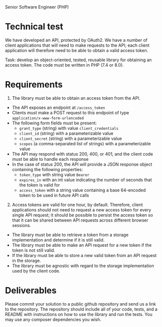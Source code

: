 Senior Software Engineer (PHP)

Technical test
==============


We have developed an API, protected by OAuth2. We have a number of client applications that will need to
make requests to the API; each client application will therefore need to be able to obtain a valid access token.

Task: develop an object-oriented, tested, reusable library for obtaining an access token. The code must
be written in PHP (7.4 or 8.0).

Requirements
============

1. The library must be able to obtain an access token from the API.
- The API exposes an endpoint at `/access_token`
- Clients must make a POST request to this endpoint of type `application/x-www-form-urlencoded`
- The following form fields must be present:
    - `grant_type` (string) with value `client_credentials`
    - `client_id` (string) with a parameterizable value
    - `client_secret` (string) with a parameterizable value
    - `scopes` (a comma-separated list of strings) with a parameterizable value
- The API may respond with status 200, 400, or 401, and the client code must be able to handle each response
- In the case of status 200, the API will provide a JSON response object containing the following properties:
    - `token_type` with string value `Bearer`
    - `expires_in` with an int value indicating the number of seconds that the token is valid for
    - `access_token` with a string value containing a base 64-encoded token to be used in future API calls

2. Access tokens are valid for one hour, by default. Therefore, client applications should not need to request a new access token for every single API request; it should be possible to persist the access token so that it can be shared between API requests across different browser sessions.
- The library must be able to retrieve a token from a storage implementation and determine if it is still valid.
- The library must be able to make an API request for a new token if the token is not still valid.
- If the library must be able to store a new valid token from an API request in the storage.  
- The library must be agnostic with regard to the storage implementation used by the client code.

Deliverables
============

Please commit your solution to a public github repository and send us a link to the repository. The repository should include all of your code, tests, and a README with instructions on how to use the library and run the tests. You may use any composer dependencies you wish.

